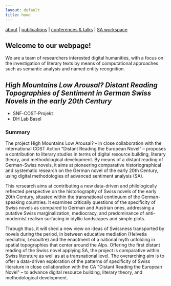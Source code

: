 ```yaml
---
layout: default
title: home
---
```


[about](about.md)  |  [publications](publications.md)  |  [conferences & talks](conf_talks.md)  |  [SA workspace](sa_coding.md)

## Welcome to our webpage!

We are a team of researchers interested digital humanities, with a focus on the investigation of literary texts by means of computational approaches such as semantic analysis and named entity recognition.

## _High Mountains Low Arousal? Distant Reading Topographies of Sentiment in German Swiss Novels in the early 20th Century_

- SNF-COST-Projekt
- DH Lab Basel

### Summary

The project High Mountains Low Arousal? – in close collaboration with the international COST Action “Distant Reading the European Novel” – proposes a contribution to literary studies in terms of digital resource building, literary theory, and methodological development. By means of a distant reading of German-Swiss novels, it aims at pioneering comparative historiographical and systematic research on the German novel of the early 20th Century, using digital methodologies of advanced sentiment analysis (SA).

This rersearch  aims at contributing a new data-driven and philologically reflected perspective on the historiography of Swiss novels of the early 20th Century, situated within the transnational continuum of the German-speaking countries. It examines critically questions of the specificity of Swiss novels as compared to German and Austrian ones, addressing a putative Swiss marginalization, mediocracy, and predominance of anti-modernist realism surfacing in idyllic landscapes and simple plots.

Through thus, it will shed a new view on ideas of Swissness transported by novels during the period, in between educative mediation (Helvetia mediatrix, Lecoultre) and the enactment of a national myth unfolding in spatial topographies that center around the Alps. Offering the first distant reading of the Swiss novel applying SA, the project is comparative within Swiss literature as well as at a transnational level. The overarching aim is to offer a data-driven exploration of the patterns of specificity of Swiss literature in close collaboration with the CA "Distant Reading the European Novel" – to advance digital resource building, literary theory, and methodological development.
